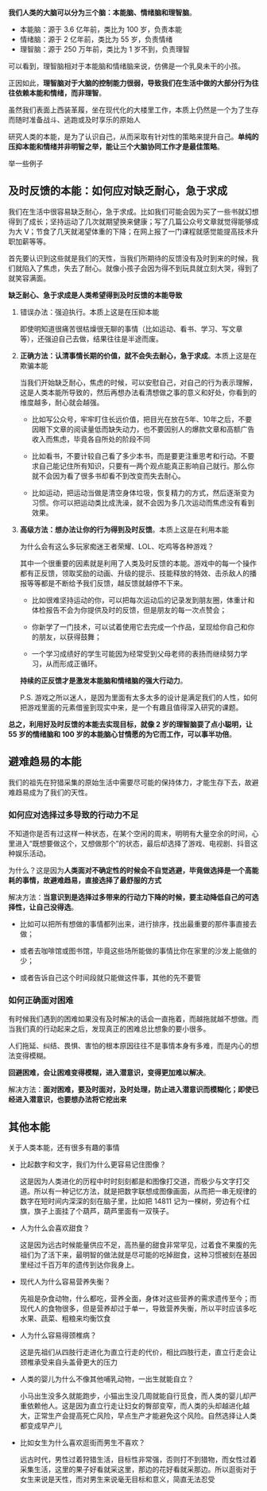 **我们人类的大脑可以分为三个脑：本能脑、情绪脑和理智脑**。

+ 本能脑：源于 3.6 亿年前，类比为 100 岁，负责本能
+ 情绪脑：源于 2 亿年前，类比为 55 岁，负责情绪
+ 理智脑：源于 250 万年前，类比为 1 岁不到，负责理智

可以看到，理智脑相对于本能脑和情绪脑来说，仿佛是一个乳臭未干的小孩。

正因如此，**理智脑对于大脑的控制能力很弱，导致我们在生活中做的大部分行为往往依赖本能和情绪，而非理智**。

虽然我们表面上西装革履，坐在现代化的大楼里工作，本质上仍然是一个为了生存而随时准备战斗、逃跑或及时享乐的原始人

研究人类的本能，是为了认识自己，从而采取有针对性的策略来提升自己。**单纯的压抑本能和情绪并非明智之举，能让三个大脑协同工作才是最佳策略**。

举一些例子

## 及时反馈的本能：如何应对缺乏耐心，急于求成
我们在生活中很容易缺乏耐心，急于求成。比如我们可能会因为买了一些书就幻想得到了成长；坚持运动了几次就期望换来健康；写了几篇公众号文章就觉得能够成为大 V；节食了几天就渴望体重的下降；在网上报了一门课程就感觉能提高技术升职加薪等等。

首先要认识到这些就是我们的天性，当我们所期待的反馈没有及时到来的时候，我们就陷入了焦虑，失去了耐心。就像小孩子会因为得不到玩具就立刻大哭，得到了就笑容满面。

**缺乏耐心、急于求成是人类希望得到及时反馈的本能导致**


1. 错误办法：强迫执行。本质上这是在压抑本能

    即使明知道很痛苦很枯燥很无聊的事情（比如运动、看书、学习、写文章等），还强迫自己去做，结果往往是半途而废。


2. **正确方法：认清事情长期的价值，就不会失去耐心，急于求成**。本质上这是在欺骗本能

    当我们开始缺乏耐心，焦虑的时候，可以安慰自己，对自己的行为表示理解，这是人类本能所导致的，然后再想办法看清想做之事的意义和好处，你看到的维度越多，耐心就会越强。

    + 比如写公众号，牢牢盯住长远价值，把目光在放在5年、10年之后，不要因眼下文章的阅读量低而缺失动力，也不要因别人的爆款文章和高额广告收入而焦虑，毕竟各自所处的阶段不同

    + 比如看书，不要计较自己看了多少本书，而是要更注重思考和行动。不要求自己能记住所有知识，只要有一两个观点能真正影响自己就行。那么你就不会因为看了很多书却看不到改变而失去耐心。

    + 比如运动，把运动当做是清空身体垃圾，恢复精力的方式，然后逐渐变为习惯。你可以把运动类比成洗澡，就不会因为多几次运动而焦虑没有看到效果。

3. **高级方法：想办法让你的行为得到及时反馈**。本质上这是在利用本能

    为什么会有这么多玩家痴迷王者荣耀、LOL、吃鸡等各种游戏？

    其中一个很重要的因素就是利用了人类及时反馈的本能。游戏中的每一个操作都有正反馈，领取奖励的动画、升级的提示、技能释放的特效、击杀敌人的播报等等都是不断给予我们反馈，越反馈就越停不下来。

    + 比如很难坚持运动的你，可以把每次运动后的记录发到朋友圈，体重计和体检报告不会为你提供及时的反馈，但是朋友的每一次点赞会；

    + 你新学了一门技术，可以试着使用它去完成一个作品，呈现给你自己和你的朋友，以获得鼓舞；

    + 一个学习成绩好的学生可能因为经常受到父母老师的表扬而继续努力学习，从而形成正循环。

    **持续的正反馈才是激发本能脑和情绪脑的强大行动力**。

    P.S. 游戏之所以迷人，是因为里面有太多太多的设计是满足我们的人性，如何把游戏里面的元素借鉴到现实中来，是一个有趣且值得深入研究的课题。

**总之，利用好及时反馈的本能去实现目标，就像 2 岁的理智脑耍了点小聪明，让 55 岁的情绪脑和 100 岁的本能脑心甘情愿的为它而工作，可以事半功倍**。


## 避难趋易的本能
我们的祖先在狩猎采集的原始生活中需要尽可能的保持体力，才能生存下去，故避难趋易成为了我们的天性。

### 如何应对选择过多导致的行动力不足
不知道你是否有过这样一种状态，在某个空闲的周末，明明有大量空余的时间，心里进入“既想要做这个，又想做那个”的状态，最后却选择了游戏、电视剧、抖音这种娱乐活动。

为什么？这是因为**人类面对不确定性的时候会不自觉逃避，毕竟做选择是一个高能耗的事情，故避难趋易，直接选择了最舒服的方式**

解决方法：**当意识到是选择过多带来的行动力下降的时候，要主动降低自己的可选择性，让自己没得选**。

+ 比如可以把所有想做的事情都列出来，进行排序，找出最重要的那件事直接去做；

+ 或者去咖啡馆或图书馆，毕竟这些场所能做的事情比你在家里的沙发上能做的少；

+ 或者告诉自己这个时间段就只能做这件事，其他的先不要管

### 如何正确面对困难
有时候我们遇到的困难如果没有及时解决的话会一直拖着，而越拖就越不想做。而当我们真的行动起来之后，发现真正的困难总比想象的要小很多。

人们拖延、纠结、畏惧、害怕的根本原因往往不是事情本身有多难，而是内心的想法变得模糊。

**回避困难，会让困难变得模糊，进入潜意识，变得更加难以解决**。

解决方法：**面对困难，要及时面对，及时处理，防止进入潜意识而模糊化；即使已经进入潜意识，也要想办法将它挖出来**

## 其他本能
关于人类本能，还有很多有趣的事情

+ 比起数字和文字，我们为什么更容易记住图像？

    这是因为人类进化的历程中时时刻刻都是和图像打交道，而极少与文字打交道。所以有一种记忆方法，就是把数字联想成图像画面，从而把一串无规律的数字在短时间内深深的刻在脑子里，比如把 14811 记为一棵树，旁边有个红旗，旗子上面挂了个葫芦，葫芦里面有一双筷子。

+ 人为什么会喜欢甜食？
    
    这是因为远古时候能量供应不足，高热量的甜食非常罕见，过着食不果腹的先祖们为了活下来，最明智的做法就是尽可能的吃掉甜食，这种习惯被刻在基因里经过千百万年的遗传到达你我身上。

+ 现代人为什么容易营养失衡？
    
    先祖是杂食动物，什么都吃，营养全面，身体对这些营养的需求遗传至今；而现代人的食物很多，但是营养却过于单一，导致营养失衡，所以平时应该多吃水果、蔬菜、粗粮来均衡饮食

+ 人为什么容易得颈椎病？

    这是先祖们从四肢行走进化为直立行走的代价，相比四肢行走，直立行走会让颈椎承受来自头盖骨更大的压力

+ 人类的婴儿为什么不像其他哺乳动物，一出生就能自立？

    小马出生没多久就能跑步，小猫出生没几周就能自行觅食，而人类的婴儿却严重依赖他人。这是因为直立行走让妇女的臀部变窄，而人类的头却越进化越大，正常生产会提高死亡风险，早点生产才能避免这个风险。自然选择让人类都变成早产儿

+ 比如女生为什么喜欢逛街而男生不喜欢？

    远古时代，男性过着狩猎生活，目标性非常强，否则打不到猎物，而女性过着采集生活，这里的果子好看就采这里，那边的花好看就采那边。所以逛街对于女生来说是天性，而对男生来说毫无目标和意义，简直无法忍受